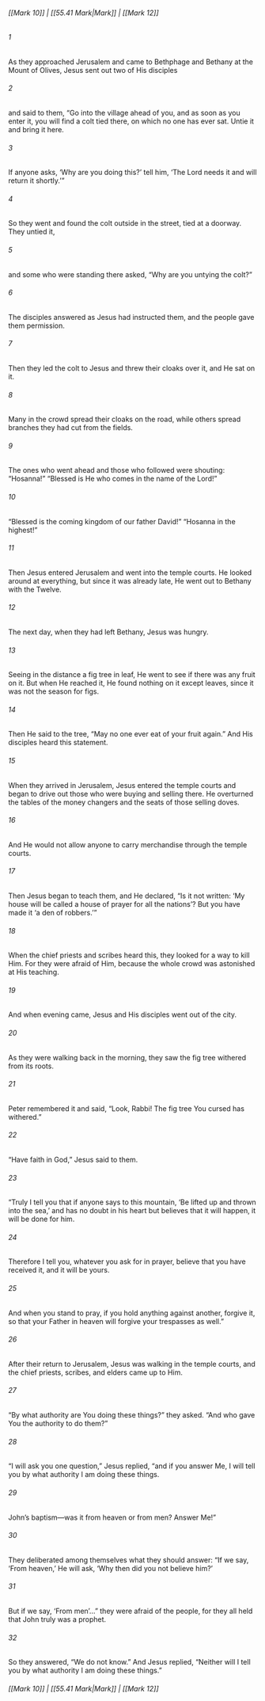 
###### [[Mark 10]] | [[55.41 Mark|Mark]] | [[Mark 12]]

###### 1
As they approached Jerusalem and came to Bethphage and Bethany at the Mount of Olives, Jesus sent out two of His disciples
###### 2
and said to them, “Go into the village ahead of you, and as soon as you enter it, you will find a colt tied there, on which no one has ever sat. Untie it and bring it here.
###### 3
If anyone asks, ‘Why are you doing this?’ tell him, ‘The Lord needs it and will return it shortly.’”
###### 4
So they went and found the colt outside in the street, tied at a doorway. They untied it,
###### 5
and some who were standing there asked, “Why are you untying the colt?”
###### 6
The disciples answered as Jesus had instructed them, and the people gave them permission.
###### 7
Then they led the colt to Jesus and threw their cloaks over it, and He sat on it.
###### 8
Many in the crowd spread their cloaks on the road, while others spread branches they had cut from the fields.
###### 9
The ones who went ahead and those who followed were shouting: “Hosanna!” “Blessed is He who comes in the name of the Lord!”
###### 10
“Blessed is the coming kingdom of our father David!” “Hosanna in the highest!”
###### 11
Then Jesus entered Jerusalem and went into the temple courts. He looked around at everything, but since it was already late, He went out to Bethany with the Twelve.
###### 12
The next day, when they had left Bethany, Jesus was hungry.
###### 13
Seeing in the distance a fig tree in leaf, He went to see if there was any fruit on it. But when He reached it, He found nothing on it except leaves, since it was not the season for figs.
###### 14
Then He said to the tree, “May no one ever eat of your fruit again.” And His disciples heard this statement.
###### 15
When they arrived in Jerusalem, Jesus entered the temple courts and began to drive out those who were buying and selling there. He overturned the tables of the money changers and the seats of those selling doves.
###### 16
And He would not allow anyone to carry merchandise through the temple courts.
###### 17
Then Jesus began to teach them, and He declared, “Is it not written: ‘My house will be called a house of prayer for all the nations’? But you have made it ‘a den of robbers.’”
###### 18
When the chief priests and scribes heard this, they looked for a way to kill Him. For they were afraid of Him, because the whole crowd was astonished at His teaching.
###### 19
And when evening came, Jesus and His disciples went out of the city.
###### 20
As they were walking back in the morning, they saw the fig tree withered from its roots.
###### 21
Peter remembered it and said, “Look, Rabbi! The fig tree You cursed has withered.”
###### 22
“Have faith in God,” Jesus said to them.
###### 23
“Truly I tell you that if anyone says to this mountain, ‘Be lifted up and thrown into the sea,’ and has no doubt in his heart but believes that it will happen, it will be done for him.
###### 24
Therefore I tell you, whatever you ask for in prayer, believe that you have received it, and it will be yours.
###### 25
And when you stand to pray, if you hold anything against another, forgive it, so that your Father in heaven will forgive your trespasses as well.”
###### 26
After their return to Jerusalem, Jesus was walking in the temple courts, and the chief priests, scribes, and elders came up to Him.
###### 27
“By what authority are You doing these things?” they asked. “And who gave You the authority to do them?”
###### 28
“I will ask you one question,” Jesus replied, “and if you answer Me, I will tell you by what authority I am doing these things.
###### 29
John’s baptism—was it from heaven or from men? Answer Me!”
###### 30
They deliberated among themselves what they should answer: “If we say, ‘From heaven,’ He will ask, ‘Why then did you not believe him?’
###### 31
But if we say, ‘From men’...” they were afraid of the people, for they all held that John truly was a prophet.
###### 32
So they answered, “We do not know.” And Jesus replied, “Neither will I tell you by what authority I am doing these things.”

###### [[Mark 10]] | [[55.41 Mark|Mark]] | [[Mark 12]]

